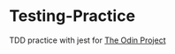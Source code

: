 # Testing-Practice

TDD practice with jest for [The Odin Project](https://www.theodinproject.com/lessons/node-path-javascript-testing-practice)
